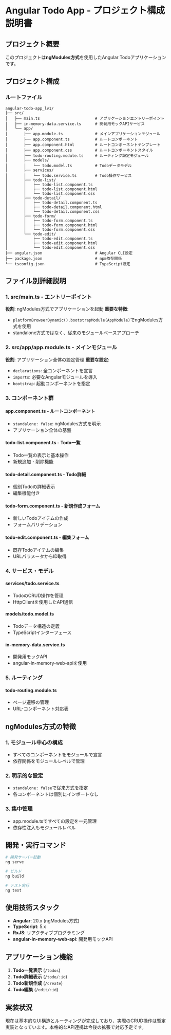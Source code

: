 # Angular Todo App - プロジェクト構成説明書

## プロジェクト概要
このプロジェクトは**ngModules方式**を使用したAngular Todoアプリケーションです。

## プロジェクト構成

### ルートファイル
```
angular-todo-app_lv1/
├── src/
│   ├── main.ts                        # アプリケーションエントリーポイント
│   ├── in-memory-data.service.ts      # 開発用モックAPIサービス
│   └── app/
│       ├── app.module.ts              # メインアプリケーションモジュール
│       ├── app.component.ts           # ルートコンポーネント
│       ├── app.component.html         # ルートコンポーネントテンプレート
│       ├── app.component.css          # ルートコンポーネントスタイル
│       ├── todo-routing.module.ts     # ルーティング設定モジュール
│       ├── models/
│       │   └── todo.model.ts          # Todoデータモデル
│       ├── services/
│       │   └── todo.service.ts        # Todo操作サービス
│       ├── todo-list/
│       │   ├── todo-list.component.ts
│       │   ├── todo-list.component.html
│       │   └── todo-list.component.css
│       ├── todo-detail/
│       │   ├── todo-detail.component.ts
│       │   ├── todo-detail.component.html
│       │   └── todo-detail.component.css
│       ├── todo-form/
│       │   ├── todo-form.component.ts
│       │   ├── todo-form.component.html
│       │   └── todo-form.component.css
│       └── todo-edit/
│           ├── todo-edit.component.ts
│           ├── todo-edit.component.html
│           └── todo-edit.component.css
├── angular.json                       # Angular CLI設定
├── package.json                       # npm依存関係
└── tsconfig.json                      # TypeScript設定
```

## ファイル別詳細説明

### 1. src/main.ts - エントリーポイント
**役割**: ngModules方式でアプリケーションを起動
**重要な特徴**:
- `platformBrowserDynamic().bootstrapModule(AppModule)`でngModules方式を使用
- standalone方式ではなく、従来のモジュールベースアプローチ

### 2. src/app/app.module.ts - メインモジュール
**役割**: アプリケーション全体の設定管理
**重要な設定**:
- `declarations`: 全コンポーネントを宣言
- `imports`: 必要なAngularモジュールを導入
- `bootstrap`: 起動コンポーネントを指定

### 3. コンポーネント群

#### app.component.ts - ルートコンポーネント
- `standalone: false`: ngModules方式を明示
- アプリケーション全体の基盤

#### todo-list.component.ts - Todo一覧
- Todo一覧の表示と基本操作
- 新規追加・削除機能

#### todo-detail.component.ts - Todo詳細
- 個別Todoの詳細表示
- 編集機能付き

#### todo-form.component.ts - 新規作成フォーム
- 新しいTodoアイテムの作成
- フォームバリデーション

#### todo-edit.component.ts - 編集フォーム
- 既存Todoアイテムの編集
- URLパラメータからID取得

### 4. サービス・モデル

#### services/todo.service.ts
- TodoのCRUD操作を管理
- HttpClientを使用したAPI通信

#### models/todo.model.ts
- Todoデータ構造の定義
- TypeScriptインターフェース

#### in-memory-data.service.ts
- 開発用モックAPI
- angular-in-memory-web-apiを使用

### 5. ルーティング

#### todo-routing.module.ts
- ページ遷移の管理
- URL-コンポーネント対応表

## ngModules方式の特徴

### 1. モジュール中心の構成
- すべてのコンポーネントをモジュールで宣言
- 依存関係をモジュールレベルで管理

### 2. 明示的な設定
- `standalone: false`で従来方式を指定
- 各コンポーネントは個別にインポートなし

### 3. 集中管理
- app.module.tsですべての設定を一元管理
- 依存性注入もモジュールレベル

## 開発・実行コマンド

```bash
# 開発サーバー起動
ng serve

# ビルド
ng build

# テスト実行
ng test
```

## 使用技術スタック

- **Angular**: 20.x (ngModules方式)
- **TypeScript**: 5.x
- **RxJS**: リアクティブプログラミング
- **angular-in-memory-web-api**: 開発用モックAPI

## アプリケーション機能

1. **Todo一覧表示** (`/todos`)
2. **Todo詳細表示** (`/todo/:id`) 
3. **Todo新規作成** (`/create`)
4. **Todo編集** (`/edit/:id`)

## 実装状況

現在は基本的なUI構造とルーティングが完成しており、実際のCRUD操作は暫定実装となっています。本格的なAPI連携は今後の拡張で対応予定です。
